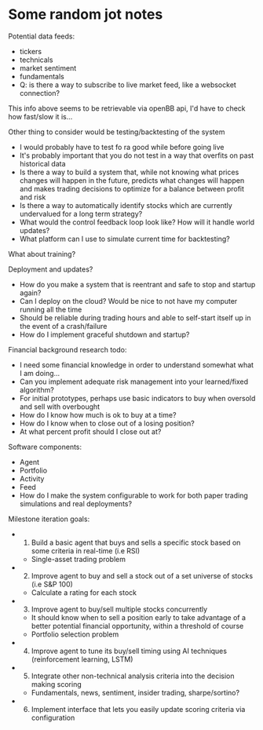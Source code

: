 # Some random jot notes

Potential data feeds:
- tickers
- technicals
- market sentiment
- fundamentals
- Q: is there a way to subscribe to live market feed, like a websocket connection?

This info above seems to be retrievable via openBB api, I'd have to check how fast/slow it is...

Other thing to consider would be testing/backtesting of the system
- I would probably have to test fo ra good while before going live
- It's probably important that you do not test in a way that overfits on past historical data
- Is there a way to build a system that, while not knowing what prices changes will happen in the future, predicts what
changes will happen and makes trading decisions to optimize for a balance between profit and risk
- Is there a way to automatically identify stocks which are currently undervalued for a long term strategy?
- What would the control feedback loop look like? How will it handle world updates?
- What platform can I use to simulate current time for backtesting?

What about training?

Deployment and updates?
- How do you make a system that is reentrant and safe to stop and startup again?
- Can I deploy on the cloud? Would be nice to not have my computer running all the time
- Should be reliable during trading hours and able to self-start itself up in the event of a crash/failure
- How do I implement graceful shutdown and startup?

Financial background research todo:
- I need some financial knowledge in order to understand somewhat what I am doing...
- Can you implement adequate risk management into your learned/fixed algorithm?
- For initial prototypes, perhaps use basic indicators to buy when oversold and sell with overbought
- How do I know how much is ok to buy at a time?
- How do I know when to close out of a losing position?
- At what percent profit should I close out at?

Software components:
- Agent
- Portfolio
- Activity
- Feed
- How do I make the system configurable to work for both paper trading simulations and real deployments?

Milestone iteration goals:
- 1. Build a basic agent that buys and sells a specific stock based on some criteria in real-time (i.e RSI)
    - Single-asset trading problem
- 2. Improve agent to buy and sell a stock out of a set universe of stocks (i.e S&P 100)
    - Calculate a rating for each stock
- 3. Improve agent to buy/sell multiple stocks concurrently
    - It should know when to sell a position early to take advantage of a better potential financial opportunity, within a threshold of course
    - Portfolio selection problem
- 4. Improve agent to tune its buy/sell timing using AI techniques (reinforcement learning, LSTM)
- 5. Integrate other non-technical analysis criteria into the decision making scoring
    - Fundamentals, news, sentiment, insider trading, sharpe/sortino?
- 6. Implement interface that lets you easily update scoring criteria via configuration